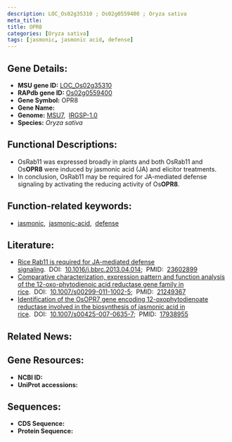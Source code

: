 ```yaml
---
description: LOC_Os02g35310 ; Os02g0559400 ; Oryza sativa
meta_title:
title: OPR8
categories: [Oryza sativa]
tags: [jasmonic, jasmonic acid, defense]
---
```


## Gene Details:
- **MSU gene ID:** [LOC_Os02g35310](http://rice.uga.edu/cgi-bin/ORF_infopage.cgi?orf=LOC_Os02g35310)  
- **RAPdb gene ID:** [Os02g0559400](https://rapdb.dna.affrc.go.jp/locus/?name=Os02g0559400)  
- **Gene Symbol:** OPR8
- **Gene Name:**
- **Genome:**  [MSU7](http://rice.uga.edu/),&nbsp;&nbsp;[IRGSP-1.0](https://rapdb.dna.affrc.go.jp/download/irgsp1.html)
- **Species:** *Oryza sativa*

## Functional Descriptions:
   - OsRab11 was expressed broadly in plants and both OsRab11 and Os**OPR8** were induced by jasmonic acid (JA) and elicitor treatments.
   - In conclusion, OsRab11 may be required for JA-mediated defense signaling by activating the reducing activity of Os**OPR8**.

## Function-related keywords:
   - [jasmonic](/tags/jasmonic/),&nbsp;&nbsp;[jasmonic-acid](/tags/jasmonic-acid/),&nbsp;&nbsp;[defense](/tags/defense/)

## Literature:
   - [Rice Rab11 is required for JA-mediated defense signaling](https://www.doi.org/10.1016/j.bbrc.2013.04.014).&nbsp;&nbsp;DOI:&nbsp;&nbsp;[10.1016/j.bbrc.2013.04.014](https://www.doi.org/10.1016/j.bbrc.2013.04.014);&nbsp;&nbsp;PMID:&nbsp;&nbsp;[23602899](https://pubmed.ncbi.nlm.nih.gov/23602899/)
   - [Comparative characterization, expression pattern and function analysis of the 12-oxo-phytodienoic acid reductase gene family in rice](https://www.doi.org/10.1007/s00299-011-1002-5).&nbsp;&nbsp;DOI:&nbsp;&nbsp;[10.1007/s00299-011-1002-5](https://www.doi.org/10.1007/s00299-011-1002-5);&nbsp;&nbsp;PMID:&nbsp;&nbsp;[21249367](https://pubmed.ncbi.nlm.nih.gov/21249367/)
   - [Identification of the OsOPR7 gene encoding 12-oxophytodienoate reductase involved in the biosynthesis of jasmonic acid in rice](https://www.doi.org/10.1007/s00425-007-0635-7).&nbsp;&nbsp;DOI:&nbsp;&nbsp;[10.1007/s00425-007-0635-7](https://www.doi.org/10.1007/s00425-007-0635-7);&nbsp;&nbsp;PMID:&nbsp;&nbsp;[17938955](https://pubmed.ncbi.nlm.nih.gov/17938955/)

## Related News:

## Gene Resources:
- **NCBI ID:**  []()
- **UniProt accessions:** [](https://www.uniprot.org/uniprotkb//entry)

## Sequences:
- **CDS Sequence:**
- **Protein Sequence:**
